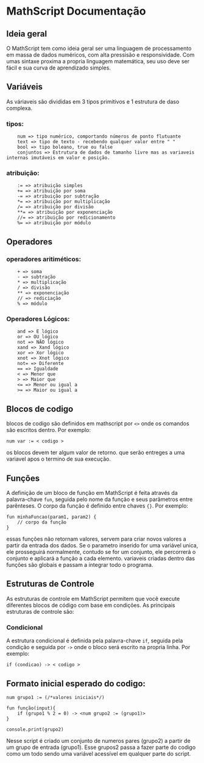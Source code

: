 # MathScript Documentação

## Ideia geral

O MathScript tem como ideia geral ser uma linguagem de processamento em massa de dados numéricos, com alta pressisão e responsividade.
Com umas sintaxe proxima a propria linguagem matemática, seu uso deve ser fácil e sua curva de aprendizado simples.


## Variáveis
As váriaveis são divididas em 3 tipos primitivos e 1 estrutura de daso complexa.
### tipos:
        num => tipo numérico, comportando números de ponto flutuante
        text => tipo de texto - recebendo qualquer valor entre " "
        bool => tipo boleano, true ou false
        conjuntos => Estrutura de dados de tamanho livre mas as variaveis internas imutáveis em valor e posição.

### atribuição:
        := => atribuição simples
        += => atribuição por soma
        -= => atribuição por subtração
        *= => atribuição por multiplicação
        /= => atribuição por divisão
        **= => atribuição por exponenciação
        //= => atribuição por redicionamento
        %= => atribuição por módulo

## Operadores
### operadores aritiméticos: 
        + => soma
        - => subtração
        * => multiplicação
        / => divisão
        ** => exponenciação
        // => rediciação
        % => módulo

### Operadores Lógicos:
        and => E lógico
        or => OU lógico
        not => NÃO lógico
        xand => Xand lógico
        xor => Xor lógico
        xnot => Xnot lógico
        not= => Diferente
        == => Igualdade
        < => Menor que
        > => Maior que
        <= => Menor ou igual a
        >= => Maior ou igual a

## Blocos de codigo
blocos de codigo são definidos em mathscript por `<>` onde os comandos são escritos dentro. Por exemplo:

```
num var := < codigo >
```
os blocos devem ter algum valor de retorno. que serão entreges a uma variavel apos o termino de sua execução.

## Funções
A definição de um bloco de função em MathScript é feita através da palavra-chave `fun`, seguida pelo nome da função e seus parâmetros entre parênteses. O corpo da função é definido entre chaves `{}`. Por exemplo:

```
fun minhaFuncao(param1, param2) {
    // corpo da função
}
```

essas funções não retornam valores, servem para criar novos valores a partir da entrada dos dados.
Se o parametro inserido for uma variável unica, ele prosseguirá normalmente, contudo se for um conjunto, ele percorrerá o conjunto e aplicará a função a cada elemento.
variaveis criadas dentro das funções são globais e passam a integrar todo o programa.

## Estruturas de Controle

As estruturas de controle em MathScript permitem que você execute diferentes blocos de código com base em condições. As principais estruturas de controle são:

### Condicional
A estrutura condicional é definida pela palavra-chave `if`, seguida pela condição e seguida por `->` onde o bloco será escrito na propria linha. Por exemplo:

```
if (condicao) -> < codigo >
```

## Formato inicial esperado do codigo:

```
num grupo1 := (/*valores iniciais*/)

fun função(input){
    if (grupo1 % 2 = 0) -> <num grupo2 := (grupo1)>
}

console.print(grupo2)
```
Nesse script é criado um conjunto de numeros pares (grupo2) a partir de um grupo de entrada (grupo1). Esse grupos2 passa a fazer parte do codigo como um todo sendo uma variável acessível em qualquer parte do script.